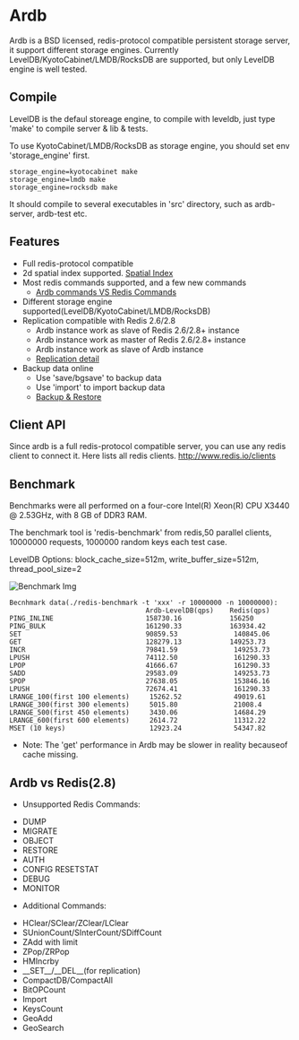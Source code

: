 # Ardb
Ardb is a BSD licensed, redis-protocol compatible persistent storage server, it support different storage engines. Currently LevelDB/KyotoCabinet/LMDB/RocksDB are supported, but only LevelDB engine is well tested.


## Compile
LevelDB is the defaul storeage engine, to compile with leveldb, just type 'make' to compile server & lib & tests.

To use 	KyotoCabinet/LMDB/RocksDB as storage engine, you should set env 'storage_engine' first.
	
	storage_engine=kyotocabinet make
	storage_engine=lmdb make
	storage_engine=rocksdb make

It should compile to several executables in 'src' directory, such as ardb-server, ardb-test etc.
	

## Features
- Full redis-protocol compatible
- 2d spatial index supported. [Spatial Index](https://github.com/yinqiwen/ardb/blob/develop/doc/spatial-index.md)
- Most redis commands supported, and a few new commands
  * [Ardb commands VS Redis Commands](https://github.com/yinqiwen/ardb/wiki/ARDB-Commands)
- Different storage engine supported(LevelDB/KyotoCabinet/LMDB/RocksDB)
- Replication compatible with Redis 2.6/2.8
  * Ardb instance work as slave of Redis 2.6/2.8+ instance
  * Ardb instance work as master of Redis 2.6/2.8+ instance
  * Ardb instance work as slave of Ardb instance
  * [Replication detail](https://github.com/yinqiwen/ardb/wiki/Replication)
- Backup data online
  * Use 'save/bgsave' to backup data
  * Use 'import' to import backup data
  * [Backup & Restore](https://github.com/yinqiwen/ardb/wiki/Backup-Commands)

## Client API
Since ardb is a full redis-protocol compatible server, you can use any redis client to connect it. Here lists all redis clients. <http://www.redis.io/clients>

## Benchmark
Benchmarks were all performed on a four-core Intel(R) Xeon(R) CPU X3440 @ 2.53GHz, with 8 GB of DDR3 RAM.

The benchmark tool is 'redis-benchmark' from redis,50 parallel clients, 10000000 requests, 1000000 random keys each test case.

LevelDB Options: block_cache_size=512m, write_buffer_size=512m, thread_pool_size=2

![Benchmark Img](https://raw.github.com/yinqiwen/ardb/master/doc/benchmark.png)

	Becnhmark data(./redis-benchmark -t 'xxx' -r 10000000 -n 10000000):
	                                  Ardb-LevelDB(qps)    Redis(qps)
    PING_INLINE	                      158730.16            156250
    PING_BULK	                      161290.33            163934.42
    SET	                              90859.53	            140845.06
    GET	                              128279.13            149253.73
    INCR	                          79841.59	            149253.73
    LPUSH	                          74112.50	            161290.33
    LPOP	                          41666.67	            161290.33
    SADD	                          29583.09	            149253.73
    SPOP	                          27638.05	            153846.16
    LPUSH	                          72674.41	            161290.33
    LRANGE_100(first 100 elements)	   15262.52             49019.61
    LRANGE_300(first 300 elements)	   5015.80	            21008.4
    LRANGE_500(first 450 elements)	   3430.06	            14684.29
    LRANGE_600(first 600 elements)	   2614.72	            11312.22
    MSET (10 keys)	                   12923.24	            54347.82

- Note: The 'get' performance in Ardb may be slower in reality becauseof cache missing.

         

## Ardb vs Redis(2.8) 
 * Unsupported Redis Commands:
  - DUMP 
  - MIGRATE
  - OBJECT
  - RESTORE
  - AUTH
  - CONFIG RESETSTAT
  - DEBUG
  - MONITOR
 * Additional Commands:
  - HClear/SClear/ZClear/LClear
  - SUnionCount/SInterCount/SDiffCount
  - ZAdd with limit
  - ZPop/ZRPop
  - HMIncrby
  - \_\_SET\_\_/\_\_DEL\_\_(for replication)
  - CompactDB/CompactAll
  - BitOPCount
  - Import
  - KeysCount
  - GeoAdd
  - GeoSearch
  






